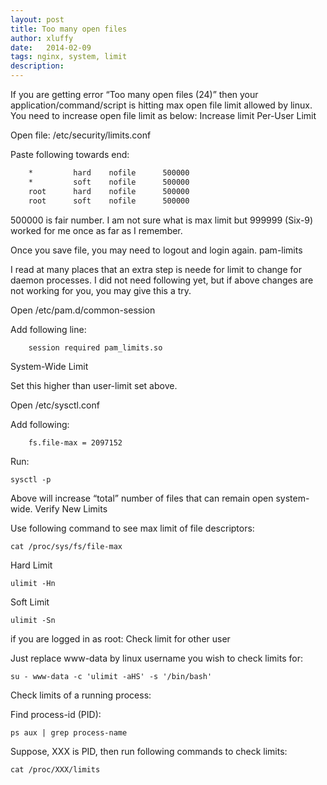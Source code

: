 ```yaml
---
layout: post
title: Too many open files
author: xluffy
date:   2014-02-09
tags: nginx, system, limit
description: 
---
```


If you are getting error “Too many open files (24)” then your application/command/script is hitting max open file limit allowed by linux. You need to increase open file limit as below:
Increase limit
Per-User Limit

Open file: /etc/security/limits.conf

Paste following towards end:

```bash
	*         hard    nofile      500000
	*         soft    nofile      500000
	root      hard    nofile      500000
	root      soft    nofile      500000
```

500000 is fair number. I am not sure what is max limit but 999999 (Six-9) worked for me once as far as I remember.

Once you save file, you may need to logout and login again.
pam-limits

I read at many places that an extra step is neede for limit to change for daemon processes. I did not need following yet, but if above changes are not working for you, you may give this a try.

Open /etc/pam.d/common-session

Add following line:

```
	session required pam_limits.so
```

System-Wide Limit

Set this higher than user-limit set above.

Open /etc/sysctl.conf 

Add following:

```
	fs.file-max = 2097152
```

Run:

`sysctl -p`

Above will increase “total” number of files that can remain open system-wide.
Verify New Limits

Use following command to see max limit of file descriptors:

`cat /proc/sys/fs/file-max`

Hard Limit

`ulimit -Hn`

Soft Limit

`ulimit -Sn`

if you are logged in as root:
Check limit for other user

Just replace www-data by linux username you wish to check limits for:

`su - www-data -c 'ulimit -aHS' -s '/bin/bash'`

Check limits of a running process:

Find process-id (PID):

`ps aux | grep process-name`

Suppose, XXX is PID, then run following commands to check limits:

`cat /proc/XXX/limits`

